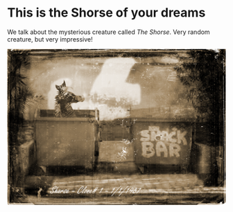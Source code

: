 # This is the Shorse of your dreams

We talk about the mysterious creature called *The Shorse*. Very random creature, but very impressive!

![Shorse Image](/Images/home1.png)